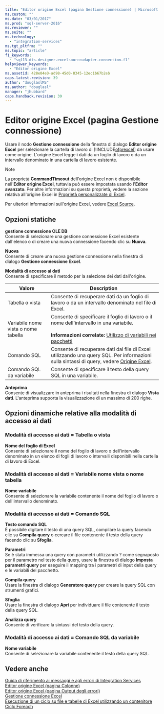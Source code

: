 ```yaml
---
title: "Editor origine Excel (pagina Gestione connessione) | Microsoft Docs"
ms.custom: ""
ms.date: "03/01/2017"
ms.prod: "sql-server-2016"
ms.reviewer: ""
ms.suite: ""
ms.technology: 
  - "integration-services"
ms.tgt_pltfrm: ""
ms.topic: "article"
f1_keywords: 
  - "sql13.dts.designer.excelsourceadapter.connection.f1"
helpviewer_keywords: 
  - "Editor origine Excel"
ms.assetid: 428e04e0-ad98-45d0-8345-12ec1b67b2eb
caps.latest.revision: 39
author: "douglaslMS"
ms.author: "douglasl"
manager: "jhubbard"
caps.handback.revision: 39
---
```

# Editor origine Excel (pagina Gestione connessione)
  Usare il nodo **Gestione connessione** della finestra di dialogo **Editor origine Excel** per selezionare la cartella di lavoro di [!INCLUDE[ofprexcel](../../includes/ofprexcel-md.md)] da usare come origine. L'origine Excel legge i dati da un foglio di lavoro o da un intervallo denominato in una cartella di lavoro esistente.  
  
> [!NOTE]  
>  La proprietà **CommandTimeout** dell'origine Excel non è disponibile nell'**Editor origine Excel**, tuttavia può essere impostata usando l'**Editor avanzato**. Per altre informazioni su questa proprietà, vedere la sezione relativa all'origine Excel in [Proprietà personalizzate di Excel](../../integration-services/data-flow/excel-custom-properties.md).  
  
 Per ulteriori informazioni sull'origine Excel, vedere [Excel Source](../../integration-services/data-flow/excel-source.md).  
  
## Opzioni statiche  
 **gestione connessione OLE DB**  
 Consente di selezionare una gestione connessione Excel esistente dall'elenco o di creare una nuova connessione facendo clic su **Nuova**.  
  
 **Nuova**  
 Consente di creare una nuova gestione connessione nella finestra di dialogo **Gestione connessione Excel**.  
  
 **Modalità di accesso ai dati**  
 Consente di specificare il metodo per la selezione dei dati dall'origine.  
  
|Valore|Description|  
|-----------|-----------------|  
|Tabella o vista|Consente di recuperare dati da un foglio di lavoro o da un intervallo denominato nel file di Excel.|  
|Variabile nome vista o nome tabella|Consente di specificare il foglio di lavoro o il nome dell'intervallo in una variabile.<br /><br /> **Informazioni correlate:** [Utilizzo di variabili nei pacchetti](../Topic/Use%20Variables%20in%20Packages.md)|  
|Comando SQL|Consente di recuperare dati dal file di Excel utilizzando una query SQL. Per informazioni sulla sintassi di query, vedere [Origine Excel](../../integration-services/data-flow/excel-source.md).|  
|Comando SQL da variabile|Consente di specificare il testo della query SQL in una variabile.|  
  
 **Anteprima**  
 Consente di visualizzare in anteprima i risultati nella finestra di dialogo **Vista dati**. L'anteprima supporta la visualizzazione di un massimo di 200 righe.  
  
## Opzioni dinamiche relative alla modalità di accesso ai dati  
  
### Modalità di accesso ai dati = Tabella o vista  
 **Nome del foglio di Excel**  
 Consente di selezionare il nome del foglio di lavoro o dell'intervallo denominato in un elenco di fogli di lavoro o intervalli disponibili nella cartella di lavoro di Excel.  
  
### Modalità di accesso ai dati = Variabile nome vista o nome tabella  
 **Nome variabile**  
 Consente di selezionare la variabile contenente il nome del foglio di lavoro o dell'intervallo denominato.  
  
### Modalità di accesso ai dati = Comando SQL  
 **Testo comando SQL**  
 È possibile digitare il testo di una query SQL, compilare la query facendo clic su **Compila query** o cercare il file contenente il testo della query facendo clic su **Sfoglia**.  
  
 **Parametri**  
 Se è stata immessa una query con parametri utilizzando ? come segnaposto per il parametro nel testo della query, usare la finestra di dialogo **Imposta parametri query** per eseguire il mapping tra i parametri di input della query e le variabili del pacchetto.  
  
 **Compila query**  
 Usare la finestra di dialogo **Generatore query** per creare la query SQL con strumenti grafici.  
  
 **Sfoglia**  
 Usare la finestra di dialogo **Apri** per individuare il file contenente il testo della query SQL.  
  
 **Analizza query**  
 Consente di verificare la sintassi del testo della query.  
  
### Modalità di accesso ai dati = Comando SQL da variabile  
 **Nome variabile**  
 Consente di selezionare la variabile contenente il testo della query SQL.  
  
## Vedere anche  
 [Guida di riferimento ai messaggi e agli errori di Integration Services](../../integration-services/integration-services-error-and-message-reference.md)   
 [Editor origine Excel &#40;pagina Colonne&#41;](../../integration-services/data-flow/excel-source-editor-columns-page.md)   
 [Editor origine Excel &#40;pagina Output degli errori&#41;](../../integration-services/data-flow/excel-source-editor-error-output-page.md)   
 [Gestione connessione Excel](../../integration-services/connection-manager/excel-connection-manager.md)   
 [Esecuzione di un ciclo su file e tabelle di Excel utilizzando un contenitore Ciclo Foreach](../../integration-services/control-flow/loop-through-excel-files-and-tables-by-using-a-foreach-loop-container.md)  
  
  